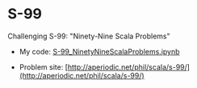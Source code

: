 # S-99
Challenging S-99: "Ninety-Nine Scala Problems"


* My code: [S-99_NinetyNineScalaProblems.ipynb](https://github.com/kota7/S-99/blob/master/S-99_NinetyNineScalaProblems.ipynb)


* Problem site: [http://aperiodic.net/phil/scala/s-99/](http://aperiodic.net/phil/scala/s-99/)
